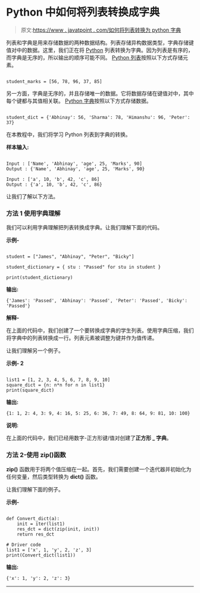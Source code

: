 # Python 中如何将列表转换成字典

> 原文:[https://www . javatpoint . com/如何将列表转换为 python 字典](https://www.javatpoint.com/how-to-convert-list-to-dictionary-in-python)

列表和字典是用来存储数据的两种数据结构。列表存储异构数据类型，字典存储键值对中的数据。这里，我们正在将 [Python](https://www.javatpoint.com/python-tutorial) 列表转换为字典。因为列表是有序的，而字典是无序的，所以输出的顺序可能不同。 [Python 列表](https://www.javatpoint.com/python-lists)按照以下方式存储元素。

```

student_marks = [56, 78, 96, 37, 85]

```

另一方面，字典是无序的，并且存储唯一的数据。它将数据存储在键值对中，其中每个键都与其值相关联。 [Python 字典](https://www.javatpoint.com/python-dictionary)按照以下方式存储数据。

```

student_dict = {'Abhinay': 56, 'Sharma': 78, 'Himanshu': 96, 'Peter': 37}

```

在本教程中，我们将学习 Python 列表到字典的转换。

**样本输入:**

```

Input : ['Name', 'Abhinay', 'age', 25, 'Marks', 90]
Output : {'Name', 'Abhinay', 'age', 25, 'Marks', 90}

Input : ['a', 10, 'b', 42, 'c', 86]
Output : {'a', 10, 'b', 42, 'c', 86}

```

让我们了解以下方法。

### 方法 1 使用字典理解

我们可以利用字典理解把列表转换成字典。让我们理解下面的代码。

**示例-**

```

student = ["James", "Abhinay", "Peter", "Bicky"]

student_dictionary = { stu : "Passed" for stu in student }

print(student_dictionary)

```

**输出:**

```
{'James': 'Passed', 'Abhinay': 'Passed', 'Peter': 'Passed', 'Bicky': 'Passed'}

```

**解释-**

在上面的代码中，我们创建了一个要转换成字典的学生列表。使用字典压缩，我们将字典中的列表转换成一行。列表元素被调整为键并作为值传递。

让我们理解另一个例子。

**示例- 2**

```

list1 = [1, 2, 3, 4, 5, 6, 7, 8, 9, 10]
square_dict = {n: n*n for n in list1}
print(square_dict)

```

**输出:**

```
{1: 1, 2: 4, 3: 9, 4: 16, 5: 25, 6: 36, 7: 49, 8: 64, 9: 81, 10: 100}

```

**说明:**

在上面的代码中，我们已经用数字-正方形键/值对创建了**正方形 _ 字典**。

### 方法 2-使用 zip()函数

**zip()** 函数用于将两个值压缩在一起。首先，我们需要创建一个迭代器并初始化为任何变量，然后类型转换为 **dict()** 函数。

让我们理解下面的例子。

**示例-**

```

def Convert_dict(a):
    init = iter(list1)
    res_dct = dict(zip(init, init))
    return res_dct

# Driver code
list1 = ['x', 1, 'y', 2, 'z', 3]
print(Convert_dict(list1))

```

**输出:**

```
{'x': 1, 'y': 2, 'z': 3}

```

* * *
